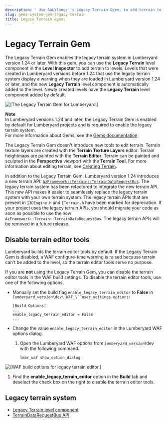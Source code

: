 ```yaml
---
description: ' Use &ALYlong;''s Legacy Terrain &gem; to add terrain to your level. '
slug: gems-system-gem-legacy-terrain
title: Legacy Terrain &gem;
---
```

# Legacy Terrain Gem<a name="gems-system-gem-legacy-terrain"></a>

The Legacy Terrain Gem enables the legacy terrain system in Lumberyard version 1\.24 or later\. With this gem, you can use the **Legacy Terrain** level component in the **Level Inspector** to add terrain to levels\. Levels that were created in Lumberyard versions before 1\.24 that use the legacy terrain system display a warning when they are loaded in Lumberyard version 1\.24 or later, and the new **Legacy Terrain** level component is automatically added to the level\. Newly created levels have the **Legacy Terrain** level component added by default\. 

![\[The Legacy Terrain Gem for Lumberyard.\]](/images/userguide/gems/gem-icons/ui-legacy-terrain-gem-1.24.png)

**Note**  
In Lumberyard versions 1\.24 and later, the Legacy Terrain Gem is enabled by default for Lumberyard projects and is required to enable the legacy terrain system\.  
For more information about Gems, see the [Gems documentation](gems-system-gems.md)\.

The Legacy Terrain Gem doesn't introduce new tools to edit terrain\. Terrain texture layers are created with the **Terrain Texture Layers** editor\. Terrain heightmaps are painted with the **Terrain Editor**\. Terrain can be painted and sculpted in the **Perspective** viewport with the **Terrain Tool**\. For more information about editing terrain, see [Creating Terrain](terrain-intro.md)\. 

In addition to the Legacy Terrain Gem, Lumberyard version 1\.24 introduces a new terrain API: [`AzFramework::Terrain::TerrainDataRequestBus`](component-legacy-terrain-api.md)\. The legacy terrain system has been refactored to integrate the new terrain API\. This new API makes it easier to seamlessly replace the legacy terrain system with your own terrain system\. The legacy terrain APIs that are present in `I3DEngine.h` and `ITerrain.h` have been marked for deprecation\. If your project uses the legacy terrain APIs, you should migrate your code as soon as possible to use the new `AzFramework::Terrain::TerrainDataRequestBus`\. The legacy terrain APIs will be removed in a future release\. 

## Disable terrain editor tools<a name="disable-terrain-editor-tools"></a>

Lumberyard builds the terrain editor tools by default\. If the Legacy Terrain Gem is disabled, a WAF configure\-time warning is raised because terrain can't be added to the level, so the terrain editor tools serve no purpose\. 

If you are **not** using the Legacy Terrain Gem, you can disable the terrain editor tools in the WAF build settings\. To disable the terrain editor tools, use one of the following options\. 
+ Manually set the build flag `enable_legacy_terrain_editor` to **False** in *`lumberyard_version`*`\dev\_WAF_\``user_settings.options:` 

  ```
  [Build Options]
  ...
  enable_legacy_terrain_editor = False
  ...
  ```
+ Change the value `enable_legacy_terrain_editor` in the Lumberyard WAF options dialog\. 

  1. Open the Lumberyard WAF options from *`lumberyard_version`*\\dev with the following command\.

     ```
     lmbr_waf show_option_dialog
     ```  
![\[WAF build options for legacy terrain editor.\]](/images/userguide/gems/legacyterrain/ui-enable-legacy-terrain-editor-1.24.png)

  1. Find the **enable\_legacy\_terrain\_editor** option in the **Build** tab and deselect the check box on the right to disable the terrain editor tools\. 

## Legacy terrain system<a name="legacy-terrain-gem-topics"></a>
+ [Legacy Terrain level component](component-legacy-terrain.md)
+ [TerrainDataRequestBus API](component-legacy-terrain-api.md)